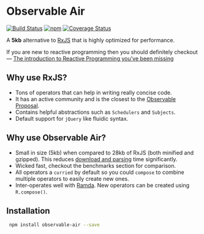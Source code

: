 # Observable Air

[![Build Status](https://travis-ci.org/tusharmath/rwc.svg?branch=master)](https://travis-ci.org/tusharmath/observable-air)
[![npm](https://img.shields.io/npm/v/observable-air.svg)](https://www.npmjs.com/package/observable-air)
[![Coverage Status](https://coveralls.io/repos/github/tusharmath/observable-air/badge.svg)](https://coveralls.io/github/tusharmath/observable-air)

A **5kb** alternative to [RxJS] that is highly optimized for performance.

If you are new to reactive programming then you should definitely checkout —  [The introduction to Reactive Programming you've been missing]

[RxJS]:                                                          https://github.com/ReactiveX/rxjs
[Observable Proposal]:                                           https://github.com/tc39/proposal-observable
[Ramda]:                                                         http://ramdajs.com
[download and parsing]:                                          https://medium.com/@addyosmani/javascript-start-up-performance-69200f43b201#.upm9f4v8u
[The introduction to Reactive Programming you've been missing]:  https://gist.github.com/staltz/868e7e9bc2a7b8c1f754

## Why use RxJS?

- Tons of operators that can help in writing really concise code.
- It has an active community and is the closest to the [Observable Proposal].
- Contains helpful abstractions such as `Schedulers` and `Subjects`.
- Default support for `jQuery` like fluidic syntax.

## Why use Observable Air?

- Small in size (5kb) when compared to 28kb of RxJS (both minified and gzipped). This reduces [download and parsing] time significantly.
- Wicked fast, checkout the benchmarks section for comparison.
- All operators a `curried` by default so you could `compose` to combine multiple operators to easily create new ones.
- Inter-operates well with [Ramda]. New operators can be created using `R.compose()`. 

## Installation

```bash
 npm install observable-air --save
```